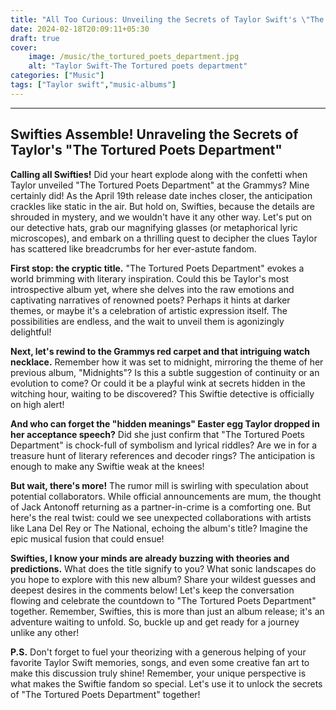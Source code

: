 ```yaml
---
title: "All Too Curious: Unveiling the Secrets of Taylor Swift's \"The Tortured Poets Department\""
date: 2024-02-18T20:09:11+05:30
draft: true
cover:
    image: /music/the_tortured_poets_department.jpg
    alt: "Taylor Swift-The Tortured poets department"
categories: ["Music"]
tags: ["Taylor swift","music-albums"]
---
```

***

## Swifties Assemble! Unraveling the Secrets of Taylor's "The Tortured Poets Department"

**Calling all Swifties!** Did your heart explode along with the confetti when Taylor unveiled "The Tortured Poets Department" at the Grammys? Mine certainly did! As the April 19th release date inches closer, the anticipation crackles like static in the air. But hold on, Swifties, because the details are shrouded in mystery, and we wouldn't have it any other way. Let's put on our detective hats, grab our magnifying glasses (or metaphorical lyric microscopes), and embark on a thrilling quest to decipher the clues Taylor has scattered like breadcrumbs for her ever-astute fandom.

**First stop: the cryptic title.** "The Tortured Poets Department" evokes a world brimming with literary inspiration. Could this be Taylor's most introspective album yet, where she delves into the raw emotions and captivating narratives of renowned poets? Perhaps it hints at darker themes, or maybe it's a celebration of artistic expression itself. The possibilities are endless, and the wait to unveil them is agonizingly delightful!

**Next, let's rewind to the Grammys red carpet and that intriguing watch necklace.** Remember how it was set to midnight, mirroring the theme of her previous album, "Midnights"? Is this a subtle suggestion of continuity or an evolution to come? Or could it be a playful wink at secrets hidden in the witching hour, waiting to be discovered? This Swiftie detective is officially on high alert!

**And who can forget the "hidden meanings" Easter egg Taylor dropped in her acceptance speech?** Did she just confirm that "The Tortured Poets Department" is chock-full of symbolism and lyrical riddles? Are we in for a treasure hunt of literary references and decoder rings? The anticipation is enough to make any Swiftie weak at the knees!

**But wait, there's more!** The rumor mill is swirling with speculation about potential collaborators. While official announcements are mum, the thought of Jack Antonoff returning as a partner-in-crime is a comforting one. But here's the real twist: could we see unexpected collaborations with artists like Lana Del Rey or The National, echoing the album's title? Imagine the epic musical fusion that could ensue!

**Swifties, I know your minds are already buzzing with theories and predictions.** What does the title signify to you? What sonic landscapes do you hope to explore with this new album? Share your wildest guesses and deepest desires in the comments below! Let's keep the conversation flowing and celebrate the countdown to "The Tortured Poets Department" together. Remember, Swifties, this is more than just an album release; it's an adventure waiting to unfold. So, buckle up and get ready for a journey unlike any other!

**P.S.** Don't forget to fuel your theorizing with a generous helping of your favorite Taylor Swift memories, songs, and even some creative fan art to make this discussion truly shine! Remember, your unique perspective is what makes the Swiftie fandom so special. Let's use it to unlock the secrets of "The Tortured Poets Department" together!
